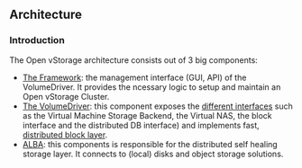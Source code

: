 ## Architecture

### Introduction
The Open vStorage architecture consists out of 3 big components:
* [The Framework](Framework/README.md): the management interface (GUI, API) of the VolumeDriver. It provides the ncessary logic to setup and maintain an Open vStorage Cluster.
* [The VolumeDriver](VolumeDriver/README.md): this component exposes the [different interfaces](Volumedriver/interfaces.md) such as the Virtual Machine Storage Backend, the Virtual NAS, the block interface and the distributed DB interface) and implements fast, [distributed block layer](VolumeDriver/blocklayer.md).
* [ALBA](ALBA/README.md): this components is responsible for the distributed self healing storage layer. It connects to (local) disks and object storage solutions.




